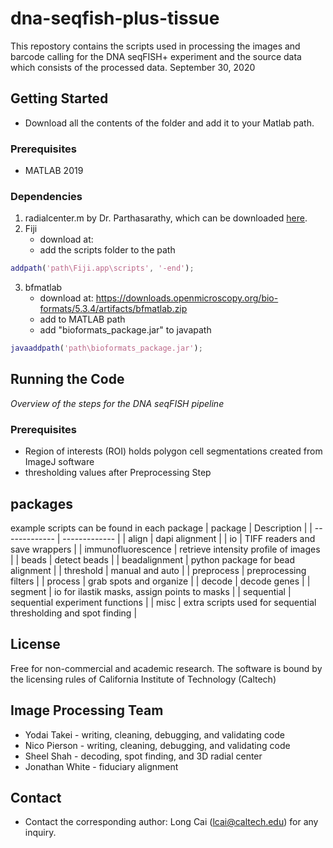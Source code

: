 # dna-seqfish-plus-tissue
This repostory contains the scripts used in processing the images and barcode calling for the DNA seqFISH+ experiment and the source data which consists of the processed data. 
September 30, 2020

## Getting Started
* Download all the contents of the folder and add it to your Matlab path.

### Prerequisites
* MATLAB 2019

### Dependencies
1. radialcenter.m by Dr. Parthasarathy, which can be downloaded [here](https://media.nature.com/original/nature-assets/nmeth/journal/v9/n7/extref/nmeth.2071-S2.zip).
2. Fiji
	* download at:
	* add the scripts folder to the path
```Matlab
addpath('path\Fiji.app\scripts', '-end');
```
3. bfmatlab
	* download at: https://downloads.openmicroscopy.org/bio-formats/5.3.4/artifacts/bfmatlab.zip
	* add to MATLAB path
	* add "bioformats_package.jar" to javapath
```Matlab
javaaddpath('path\bioformats_package.jar');
```

## Running the Code
*Overview of the steps for the DNA seqFISH pipeline*
### Prerequisites
* Region of interests (ROI) holds polygon cell segmentations created from ImageJ software
* thresholding values after Preprocessing Step

## packages
example scripts can be found in each package
| package  | Description |
| ------------- | ------------- |
| align  | dapi alignment  |
| io  | TIFF readers and save wrappers  |
| immunofluorescence  | retrieve intensity profile of images  |
| beads | detect beads |
| beadalignment | python package for bead alignment |
| threshold  | manual and auto  |
| preprocess | preprocessing filters |
| process  | grab spots and organize  |
| decode  | decode genes  |
| segment | io for ilastik masks, assign points to masks  |
| sequential | sequential experiment functions |
| misc  | extra scripts used for sequential thresholding and spot finding |

## License
Free for non-commercial and academic research. The software is bound by the licensing rules of California Institute of Technology (Caltech)

## Image Processing Team
* Yodai Takei - writing, cleaning, debugging, and validating code
* Nico Pierson - writing, cleaning, debugging, and validating code
* Sheel Shah - decoding, spot finding, and 3D radial center
* Jonathan White - fiduciary alignment


## Contact
* Contact the corresponding author: Long Cai (lcai@caltech.edu) for any inquiry.


